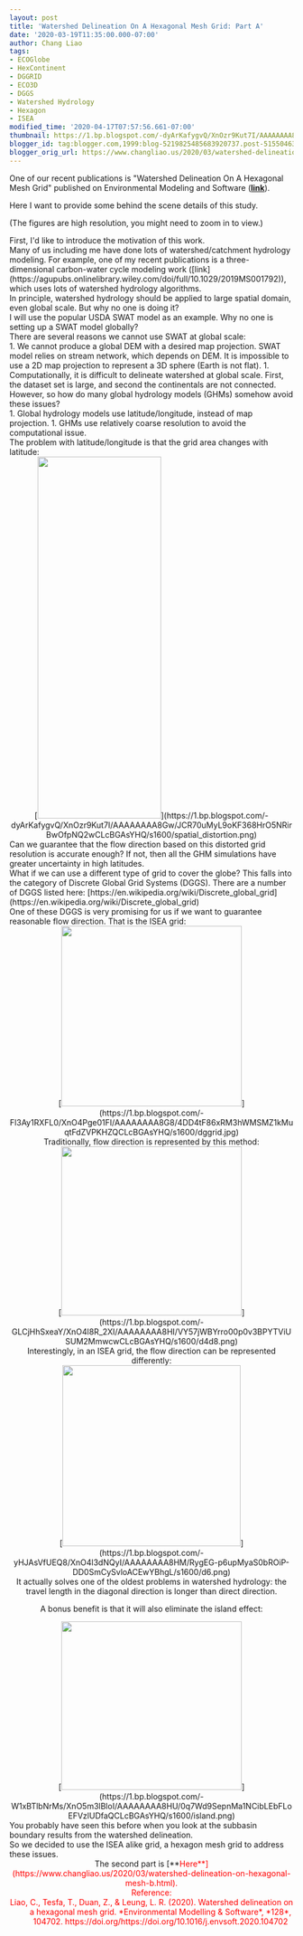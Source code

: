 ```yaml
---
layout: post
title: 'Watershed Delineation On A Hexagonal Mesh Grid: Part A'
date: '2020-03-19T11:35:00.000-07:00'
author: Chang Liao
tags:
- ECOGlobe
- HexContinent
- DGGRID
- ECO3D
- DGGS
- Watershed Hydrology
- Hexagon
- ISEA
modified_time: '2020-04-17T07:57:56.661-07:00'
thumbnail: https://1.bp.blogspot.com/-dyArKafygvQ/XnOzr9Kut7I/AAAAAAAA8Gw/JCR70uMyL9oKF368HrO5NRirBwOfpNQ2wCLcBGAsYHQ/s72-c/spatial_distortion.png
blogger_id: tag:blogger.com,1999:blog-5219825485683920737.post-5155046341595809518
blogger_orig_url: https://www.changliao.us/2020/03/watershed-delineation-on-hexagonal-mesh-a.html
---
```


One of our recent publications is "Watershed Delineation On A Hexagonal Mesh 
Grid" published on Environmental Modeling and Software 
(**[link](https://doi.org/10.1016/j.envsoft.2020.104702)**). 
<div>Here I want to provide some behind the scene details of this study. 

(The figures are high resolution, you might need to zoom in to view.) 
<div> 
<div>First, I'd like to introduce the motivation of this work.<div>Many of us 
including me have done lots of watershed/catchment hydrology modeling. For 
example, one of my recent publications is a three-dimensional carbon-water 
cycle modeling work 
([link](https://agupubs.onlinelibrary.wiley.com/doi/full/10.1029/2019MS001792)), 
which uses lots of watershed hydrology algorithms.<div> 
<div>In principle, watershed hydrology should be applied to large spatial 
domain, even global scale. But why no one is doing it? <div>I will use the 
popular USDA SWAT model as an example. Why no one is setting up a SWAT model 
globally? <div> 
<div>There are several reasons we cannot use SWAT at global scale:<div>1. We 
cannot produce a global DEM with a desired map projection. SWAT model relies 
on stream network, which depends on DEM. It is impossible to use a 2D map 
projection to represent a 3D sphere (Earth is not flat). 
1. Computationally, it is difficult to delineate watershed at global scale. 
First, the dataset set is large, and second the continentals are not 
connected. 
<div>However, so how do many global hydrology models (GHMs) somehow avoid 
these issues?<div>1. Global hydrology models use latitude/longitude, instead 
of map projection. 
1. GHMs use relatively coarse resolution to avoid the computational issue. 
<div>The problem with latitude/longitude is that the grid area changes with 
latitude:<div class="separator" style="clear: both; text-align: center;">[<img 
border="0" data-original-height="1600" data-original-width="554" height="640" 
src="https://1.bp.blogspot.com/-dyArKafygvQ/XnOzr9Kut7I/AAAAAAAA8Gw/JCR70uMyL9oKF368HrO5NRirBwOfpNQ2wCLcBGAsYHQ/s640/spatial_distortion.png" 
width="219" 
/>](https://1.bp.blogspot.com/-dyArKafygvQ/XnOzr9Kut7I/AAAAAAAA8Gw/JCR70uMyL9oKF368HrO5NRirBwOfpNQ2wCLcBGAsYHQ/s1600/spatial_distortion.png)<div 
class="separator" style="clear: both; text-align: left;">Can we guarantee that 
the flow direction based on this distorted grid resolution is accurate enough? 
If not, then all the GHM simulations have greater uncertainty in high 
latitudes.<div class="separator" style="clear: both; text-align: left;"> 
<div class="separator" style="clear: both; text-align: left;"> 
<div class="separator" style="clear: both;">What if we can use a different 
type of grid to cover the globe? This falls into the category of Discrete 
Global Grid Systems (DGGS). There are a number of DGGS listed here: 
[https://en.wikipedia.org/wiki/Discrete_global_grid](https://en.wikipedia.org/wiki/Discrete_global_grid)<div 
class="separator" style="clear: both;"> 
<div class="separator" style="clear: both;">One of these DGGS is very 
promising for us if we want to guarantee reasonable flow direction. That is 
the ISEA grid:<div class="separator" style="clear: both; text-align: 
center;">[<img border="0" data-original-height="543" data-original-width="544" 
height="319" 
src="https://1.bp.blogspot.com/-Fl3Ay1RXFL0/XnO4Pge01FI/AAAAAAAA8G8/4DD4tF86xRM3hWMSMZ1kMuqtFdZVPKHZQCLcBGAsYHQ/s320/dggrid.jpg" 
width="320" 
/>](https://1.bp.blogspot.com/-Fl3Ay1RXFL0/XnO4Pge01FI/AAAAAAAA8G8/4DD4tF86xRM3hWMSMZ1kMuqtFdZVPKHZQCLcBGAsYHQ/s1600/dggrid.jpg)<div 
class="separator" style="clear: both; text-align: center;"> 
<div class="" style="clear: both;">Traditionally, flow direction is 
represented by this method:<div class="separator" style="clear: both; 
text-align: center;">[<img border="0" data-original-height="318" 
data-original-width="339" height="299" 
src="https://1.bp.blogspot.com/-GLCjHhSxeaY/XnO4l8R_2XI/AAAAAAAA8HI/VY57jWBYrro00p0v3BPYTViUSUM2MmwcwCLcBGAsYHQ/s320/d4d8.png" 
width="320" 
/>](https://1.bp.blogspot.com/-GLCjHhSxeaY/XnO4l8R_2XI/AAAAAAAA8HI/VY57jWBYrro00p0v3BPYTViUSUM2MmwcwCLcBGAsYHQ/s1600/d4d8.png)<div 
class="separator" style="clear: both;">Interestingly, in an ISEA grid, the 
flow direction can be represented differently:<div class="separator" 
style="clear: both; text-align: center;">[<img border="0" 
data-original-height="284" data-original-width="281" height="320" 
src="https://1.bp.blogspot.com/-yHJAsVfUEQ8/XnO4l3dNQyI/AAAAAAAA8HM/RygEG-p6upMyaS0bROiP-DD0SmCySvloACEwYBhgL/s320/d6.png" 
width="316" 
/>](https://1.bp.blogspot.com/-yHJAsVfUEQ8/XnO4l3dNQyI/AAAAAAAA8HM/RygEG-p6upMyaS0bROiP-DD0SmCySvloACEwYBhgL/s1600/d6.png)<div 
class="separator" style="clear: both;"> 
<div>It actually solves one of the oldest problems in watershed hydrology: the 
travel length in the diagonal direction is longer than direct direction. 

A bonus benefit is that it will also eliminate the island effect: 
<div class="separator" style="clear: both; text-align: center;">[<img 
border="0" data-original-height="241" data-original-width="258" height="298" 
src="https://1.bp.blogspot.com/-W1xBTlbNrMs/XnO5m3lBloI/AAAAAAAA8HU/0q7Wd9SepnMa1NCibLEbFLoEFVzlUDfaQCLcBGAsYHQ/s320/island.png" 
width="320" 
/>](https://1.bp.blogspot.com/-W1xBTlbNrMs/XnO5m3lBloI/AAAAAAAA8HU/0q7Wd9SepnMa1NCibLEbFLoEFVzlUDfaQCLcBGAsYHQ/s1600/island.png)<div 
class="separator" style="clear: both; text-align: center;"> 
<div class="separator" style="clear: both; text-align: left;">You probably 
have seen this before when you look at the subbasin boundary results from the 
watershed delineation.<div class="separator" style="clear: both; text-align: 
left;"> 
<div class="separator" style="clear: both; text-align: left;">So we decided to 
use the ISEA alike grid, a hexagon mesh grid to address these issues.<div 
class="separator" style="clear: both; text-align: center;"> 
The second part is [**<span style="color: 
red;">Here**](https://www.changliao.us/2020/03/watershed-delineation-on-hexagonal-mesh-b.html). 

<div>Reference: 
<div style="margin-left: 24pt; text-indent: -24.0pt;">Liao, C., Tesfa, T., 
Duan, Z., &amp; Leung, L. R. (2020). Watershed delineation on a hexagonal mesh 
grid. *Environmental Modelling &amp; Software*, *128*, 104702. 
https://doi.org/https://doi.org/10.1016/j.envsoft.2020.104702 